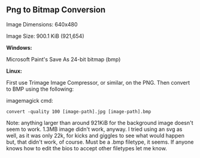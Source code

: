 ## Png to Bitmap Conversion

Image Dimensions: 640x480 

Image Size: 900.1 KiB (921,654)

**Windows:**

Microsoft Paint's Save As 24-bit bitmap (bmp) 

**Linux:**

First use Trimage Image Compressor, or similar, on the PNG. Then convert to BMP using the following:

imagemagick cmd: 

`convert -quality 100 [image-path].jpg [image-path].bmp`


Note: anything larger than around 921KiB for the background image doesn't seem to work. 1.3MB image didn't work, anyway. I tried using an svg as well, as it was only 22k, for kicks and giggles to see what would happen but, that didn't work, of course. Must be a .bmp filetype, it seems. If anyone knows how to edit the bios to accept other filetypes let me know.


